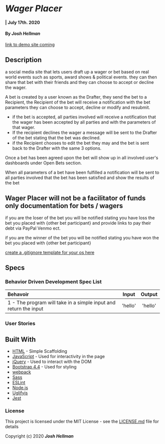 # _Wager Placer_

#### | July 17th. 2020

#### By _**Josh Hellman**_
[link to demo site coming](#)

## Description

a social media site that lets users draft up a wager or bet based on real world events such as sports, award shows & political events. they can then share that bet with their friends and they can choose to accept or decline the wager.


A bet is created by a user known as the Drafter, they send the bet to a Recipient, the Recipient of the bet will receive a notification with the bet parameters they can choose to accept, decline or modify and resubmit.

* if the bet is accepted, all parties involved will receive a notification that the wager has been accepted by all parties and with the parameters of that wager. 
* If the recipient declines the wager a message will be sent to the Drafter of the bet stating that the bet was declined. 
* if the Recipient chooses to edit the bet they may and the bet is sent back to the Drafter with the same 3 options.

Once a bet has been agreed upon the bet will show up in all involved user's dashboards under Open Bets section.

When all parameters of a bet have been fulfilled a notification will be sent to all parties involved that the bet has been satisfied and show the results of the bet 

## **Wager Placer will not be a facilitator of funds only documentation for bets / wagers**

if you are the loser of the bet you will be notified stating you have loss the bet you placed with {other bet participant} and provide links to pay their debt via PayPal Venmo ect.

if you are the winner of the bet you will be notified stating you have won the bet you placed with {other bet participant}




[create a .gitignore template for your os here](https://www.gitignore.io/)


## Specs
### Behavior Driven Development Spec List

Behavoir | Input | Output
:---------|:------:|:------:
|1 - The program will take in a simple input and return the input | 'hello' | 'hello' |

### User Stories



## Built With

* [HTML](https://developer.mozilla.org/en-US/docs/Web/HTML) - Simple Scaffolding
* [JavaScript](https://developer.mozilla.org/en-US/docs/Web/JavaScript) - Used for interactivity in the page
* [jQuery](https://jquery.com/) - Used to interact with the DOM
* [Bootstrap 4.4](https://getbootstrap.com/) - Used for styling
* [webpack](https://webpack.js.org/)
* [Sass](https://sass-lang.com/)
* [ESLint](https://eslint.org/)
* [Node.js](https://nodejs.org/en/)
* [Uglifyjs](https://www.uglifyjs.net/)
* [Jest](https://jestjs.io/)


### License

This project is licensed under the MIT License - see the [LICENSE.md](LICENSE.md) file for details

Copyright (c) 2020 **_Josh Hellman_**